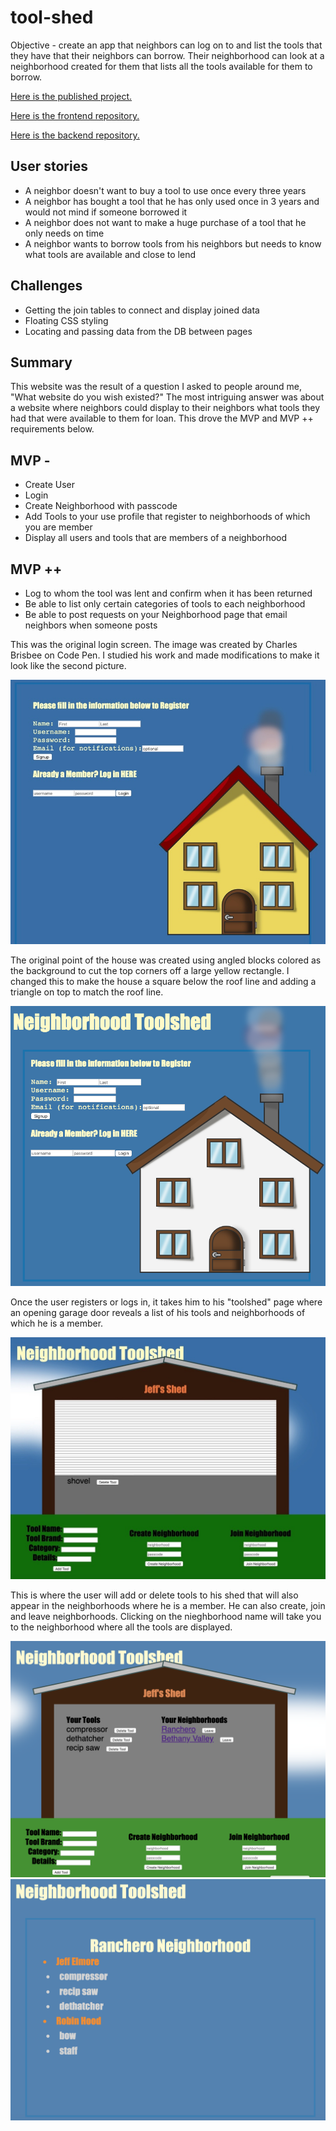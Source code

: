 # tool-shed

Objective - create an app that neighbors can log on to and list the tools that they have that their neighbors can borrow.  Their neighborhood can look at a neighborhood created for them that lists all the tools available for them to borrow.

[Here is the published project.](http://toolshed.surge.sh/)

[Here is the frontend repository.](https://github.com/xjeffss/toolshed-frontend/tree/main/toolshed-frontend)

[Here is the backend repository.](https://github.com/xjeffss/toolshed-backend)

## User stories
* A neighbor doesn't want to buy a tool to use once every three years
* A neighbor has bought a tool that he has only used once in 3 years and would not mind if someone borrowed it
* A neighbor does not want to make a huge purchase of a tool that he only needs on time
* A neighbor wants to borrow tools from his neighbors but needs to know what tools are available and close to lend

## Challenges
* Getting the join tables to connect and display joined data
* Floating CSS styling
* Locating and passing data from the DB between pages

## Summary
This website was the result of a question I asked to people around me, "What website do you wish existed?"  The most intriguing answer was about a website where neighbors could display to their neighbors what tools they had that were available to them for loan. This drove the MVP and MVP ++ requirements below.

## MVP - 
* Create User
* Login 
* Create Neighborhood with passcode
* Add Tools to your use profile that register to neighborhoods of which you are member
* Display all users and tools that are members of a neighborhood

## MVP ++
* Log to whom the tool was lent and confirm when it has been returned
* Be able to list only certain categories of tools to each neighborhood
* Be able to post requests on your Neighborhood page that email neighbors when someone posts

This was the original login screen.  The image was created by Charles Brisbee on Code Pen.  I studied his work and made modifications to make it look like the second picture.

<img src="./toolshed-frontend/public/images/91A01B82-B2B5-4AF5-B4E5-2346E0A5739E.jpeg">

The original point of the house was created using angled blocks colored as the background to cut the top corners off a large yellow rectangle.  I changed this to make the house a square below the roof line and adding a triangle on top to match the roof line. 

<img src="https://github.com/xjeffss/toolshed-frontend/blob/main/toolshed-frontend/public/images/B1F6332E-359A-4CB0-AB93-52ED5D0D7B0C.png?raw=true">

Once the user registers or logs in, it takes him to his "toolshed" page where an opening garage door reveals a list of his tools and neighborhoods of which he is a member.

<img src="https://github.com/xjeffss/toolshed-frontend/blob/main/toolshed-frontend/public/images/C60470FE-282C-46A9-AF41-41CF078FDA8B_1_105_c.jpeg?raw=true">

This is where the user will add or delete tools to his shed that will also appear in the neighborhoods where he is a member.  He can also create, join and leave neighborhoods.  Clicking on the nieghborhood name will take you to the neighborhood where all the tools are displayed.

<img src="https://github.com/xjeffss/toolshed-frontend/blob/main/toolshed-frontend/public/images/Screen%20Shot%202021-04-07%20at%208.21.06%20AM.png?raw=true">


<img src="https://github.com/xjeffss/toolshed-frontend/blob/main/toolshed-frontend/public/images/Screen%20Shot%202021-04-07%20at%208.18.54%20AM.png?raw=true">

<img src="">

<img src="">

<img src="">

<img src="">
